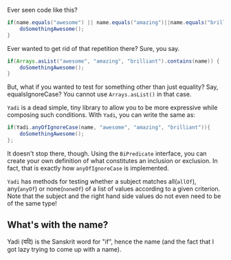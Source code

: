 Ever seen code like this?

```java
if(name.equals("awesome") || name.equals("amazing")||name.equals("brilliant")) {
    doSomethingAwesome();
}
```

Ever wanted to get rid of that repetition there? Sure, you say.

```java
if(Arrays.asList("awesome", "amazing", "brilliant").contains(name)) {
    doSomethingAwesome();
}
```

But, what if you wanted to test for something other than just equality? Say, equalsIgnoreCase? You cannot use `Arrays.asList()` in that case.

`Yadi` is a dead simple, tiny library to allow you to be more expressive while composing such conditions. With `Yadi`, you can write the same as:

```java
if(Yadi.anyOfIgnoreCase(name, "awesome", "amazing", "brilliant")){
    doSomethingAwesome();
};
```

It doesn't stop there, though. Using the `BiPredicate` interface, you can create your own definition of what constitutes an inclusion or exclusion. In fact, that is exactly how `anyOfIgnoreCase` is implemented.

`Yadi` has methods for testing whether a subject matches all(`allOf`), any(`anyOf`) or none(`noneOf`) of a list of values according to a given criterion. Note that the subject and the right hand side values do not even need to be of the same type!

## What's with the name?

Yadi (यदि) is the Sanskrit word for "if", hence the name (and the fact that I got lazy trying to come up with a name).
